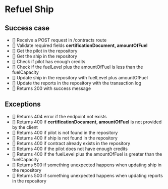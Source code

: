 # Refuel Ship

## Success case
- [] Receive a POST request in /contracts route
- [] Validate required fields **certificationDocument, amountOfFuel**
- [] Get the pilot in the repository
- [] Get the ship in the repository
- [] Check if pilot has enough credits
- [] Check if the fuelLevel plus the amountOfFuel is less than the fuelCapacity
- [] Update ship in the repository with fuelLevel plus amountOfFuel
- [] Update the reports in the repository with the transaction log
- [] Returns 200 with success message

## Exceptions
- [] Returns 404 error if the endpoint not exists
- [] Returns 400 if **certificationDocument, amountOfFuel** is not provided by the client
- [] Returns 400 if pilot is not found in the repository
- [] Returns 400 if ship is not found in the repository
- [] Returns 400 if contract already exists in the repository
- [] Returns 400 if the pilot does not have enough credits
- [] Returns 400 if the fuelLevel plus the amountOfFuel is greater than the fuelCapacity
- [] Returns 500 if something unexpected happens when updating ship in the repository
- [] Returns 500 if something unexpected happens when updating reports in the repository